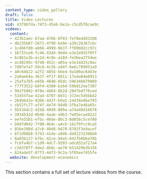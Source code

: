 ```yaml
---
content_type: video_gallery
draft: false
title: Video Lectures
uid: 43f96fda-74f3-45ab-be1a-c5cd5f8cae9c
videos:
  content:
  - 423b1aec-67aa-4766-8f03-7e78eddd3208
  - db235b07-2671-4f90-ba9e-a39c26367c6c
  - 1c4bbfd0-ab66-4999-9637-ff89b02cc97c
  - 1b733ce0-fc46-43d4-9dd4-e3e3a935f0ff
  - 6c061e3b-ec2d-4c9e-a18d-fe36ea2754ee
  - acd8299c-9748-452c-a05a-e3e14d15c0ac
  - 7d87e7a7-59c8-4c56-ad4f-6e6c789951a9
  - a0c64622-a2f2-4854-b6e4-9a100ac6463e
  - 2a9ae64a-361f-4f1f-8811-17e4a84e8913
  - 25afa785-e65b-4848-85dc-596346070089
  - f77f3532-b8f4-4300-b164-59b012ee7397
  - 992f5802-0f0e-4864-8b2d-28d7bdf78ced
  - 53455faa-42ad-4707-8d31-372ec5d5bb42
  - 264bbd1e-938b-4d3f-b9a5-24439a9be793
  - cb52fc77-af4f-4e7d-94d0-3fba7e46a65c
  - 5b534dc2-d2b8-49d9-889a-a74a40d16676
  - 39345d2d-0b40-4aab-a9b3-7e85ecaa9222
  - eefe55b1-efbc-46de-8bc3-8d856c5cef80
  - b9d7d042-7f00-4b4c-a4cb-161f9fcc9ca5
  - 856e398d-a7cb-40d8-9479-8702f3e9acef
  - 6f1d98b8-5743-414e-a946-ddd123230bb0
  - 8a03b127-b7bc-42ce-94a5-842fb0bba70b
  - fcbfa4b7-c1d9-4dc7-9393-adc032a727a4
  - c3d370ff-4de2-4b8c-ae70-b51429b3b156
  - 624ade5f-87f3-44f3-9c2a-5f85ee7455fe
  website: development-economics
---
```

This section contains a full set of lecture videos from the course.